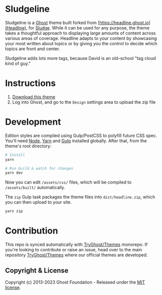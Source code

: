 # Sludgeline

Sludgeline is a [Ghost](https://github.com/TryGhost/Ghost) theme built forked from [https://headline.ghost.io](Headline), for [Sludge](https://readsludge.com). While it can be used for any purpose, the theme takes a thoughtful approach to displaying large amounts of content across various areas of coverage. Headline adapts to your content by showcasing your most written about topics or by giving you the control to decide which topics are front and center.

Sludgeline adds lots more tags, because David is an old-school "tag cloud kind of guy."

# Instructions

1. [Download this theme](https://github.com/TryGhost/Headline/archive/main.zip)
2. Log into Ghost, and go to the `Design` settings area to upload the zip file

# Development

Edition styles are compiled using Gulp/PostCSS to polyfill future CSS spec. You'll need [Node](https://nodejs.org/), [Yarn](https://yarnpkg.com/) and [Gulp](https://gulpjs.com) installed globally. After that, from the theme's root directory:

```bash
# Install
yarn

# Run build & watch for changes
yarn dev
```

Now you can edit `/assets/css/` files, which will be compiled to `/assets/built/` automatically.

The `zip` Gulp task packages the theme files into `dist/headline.zip`, which you can then upload to your site.

```bash
yarn zip
```

# Contribution

This repo is synced automatically with [TryGhost/Themes](https://github.com/TryGhost/Themes) monorepo. If you're looking to contribute or raise an issue, head over to the main repository [TryGhost/Themes](https://github.com/TryGhost/Themes) where our official themes are developed.

## Copyright & License

Copyright (c) 2013-2023 Ghost Foundation - Released under the [MIT license](LICENSE).
